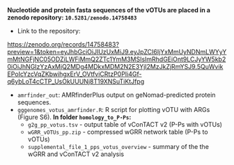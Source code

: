 **Nucleotide and protein fasta sequences of the vOTUs are placed in a zenodo repository: `10.5281/zenodo.14758483`**

* Link to the repository:
  
https://zenodo.org/records/14758483?preview=1&token=eyJhbGciOiJIUzUxMiJ9.eyJpZCI6IjYxMmUyNDNmLWYyYmMtNGFjNC05ODZiLWFiMmQ2ZTc1YmM3MSIsImRhdGEiOnt9LCJyYW5kb20iOiJhNGIzYzAxMjQ2MDg4MDkxMDM2N2E3YjI2MzJkZjRmYSJ9.5QuWvikEPoIcYzcVqZKbwihgxErV_OVtfviCRtzP0PIi4Gf-q6ybLoT4cCTP_UsOkUUUNj8T19XNSuTiKtJfpg

* `amrfinder_out`: AMRfinderPlus output on geNomad-predicted protein sequences.
* `gggenomes_votus_amrfinder.R`: R script for plotting vOTU with ARGs  (Figure S6).
**In folder `homology_to_P-Ps`:**
  * `g2g_pp_votus.tsv` - output table of vConTACT v2 (P-Ps with vOTUs)
  * `wGRR_vOTUs_pp.zip` - compressed wGRR network table (P-Ps to vOTUs)
  * `supplemental_file_1_pps_votus_overview` - summary of the the wGRR and vConTACT v2 analysis
